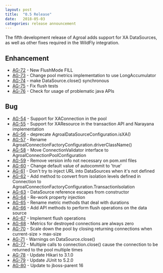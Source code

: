 ```yaml
---
layout: post
title:  "0.5 Release"
date:   2018-05-03
categories: release announcement
---
```


The fifth development release of Agroal adds support for XA DataSources, as well as other fixes required in the WildFly integration.

## Enhancement
* [AG-72](https://issues.jboss.org/browse/AG-72) - New FlushMode FILL
* [AG-73](https://issues.jboss.org/browse/AG-73) - Change pool metrics implementation to use LongAccumulator
* [AG-74](https://issues.jboss.org/browse/AG-74) - make DataSource.close() synchronous
* [AG-75](https://issues.jboss.org/browse/AG-75) - Fix flush tests
* [AG-76](https://issues.jboss.org/browse/AG-76) - Check for usage of problematic java APIs

## Bug
* [AG-54](https://issues.jboss.org/browse/AG-54) - Support for XAConnection in the pool
* [AG-55](https://issues.jboss.org/browse/AG-55) - Support for XAResource in the transaction API and Narayana implementation
* [AG-56](https://issues.jboss.org/browse/AG-56) - deprecate AgroalDataSourceConfiguration.isXA()
* [AG-57](https://issues.jboss.org/browse/AG-57) - Rename AgroalConnectionFactoryConfiguration.driverClassName()
* [AG-58](https://issues.jboss.org/browse/AG-58) - Move ConnectionValidator interface to AgroalConnectionPoolConfiguration
* [AG-59](https://issues.jboss.org/browse/AG-59) - Remove version info not necessary on pom.xml files
* [AG-60](https://issues.jboss.org/browse/AG-60) - Change default value of autocommit to 'true'
* [AG-61](https://issues.jboss.org/browse/AG-61) - Don't try to inject URL into DataSources when it's not defined
* [AG-62](https://issues.jboss.org/browse/AG-62) - Add method to convert from isolation levels defined in Connection to AgroalConnectionFactoryConfiguration.TransactionIsolation
* [AG-63](https://issues.jboss.org/browse/AG-63) - DataSource reference escapes from constructor
* [AG-64](https://issues.jboss.org/browse/AG-64) - Re-work property injection
* [AG-65](https://issues.jboss.org/browse/AG-65) - Rename metric methods that deal with durations
* [AG-66](https://issues.jboss.org/browse/AG-66) - Add API methods to perform flush operations on the data source
* [AG-67](https://issues.jboss.org/browse/AG-67) - Implement flush operations
* [AG-68](https://issues.jboss.org/browse/AG-68) - Metrics for destroyed connections are always zero
* [AG-70](https://issues.jboss.org/browse/AG-70) - Scale down the pool by closing returning connections when current-size > max-size
* [AG-71](https://issues.jboss.org/browse/AG-71) - Warnings on DataSource.close()
* [AG-77](https://issues.jboss.org/browse/AG-77) - Multiple calls to connection.close() cause the connection to be returned to the pool multiple times
* [AG-78](https://issues.jboss.org/browse/AG-78) - Update Hikari to 3.1.0
* [AG-79](https://issues.jboss.org/browse/AG-79) - Update JUnit to 5.2.0
* [AG-80](https://issues.jboss.org/browse/AG-80) - Update to jboss-parent 16
